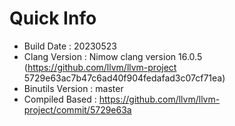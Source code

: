 # Quick Info
* Build Date : 20230523
* Clang Version : Nimow clang version 16.0.5 (https://github.com/llvm/llvm-project 5729e63ac7b47c6ad40f904fedafad3c07cf71ea)
* Binutils Version : master
* Compiled Based : https://github.com/llvm/llvm-project/commit/5729e63a

